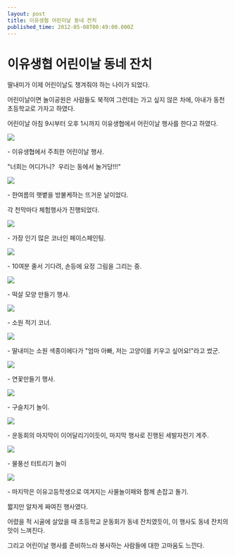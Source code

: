 ```yaml
---
layout: post
title: 이유생협 어린이날 동네 잔치
published_time: 2012-05-08T00:49:00.000Z
---
```


# 이유생협 어린이날 동네 잔치


딸내미가 이제 어린이날도 챙겨줘야 하는 나이가 되었다.

어린이날이면 놀이공원은 사람들도 북적여 그런데는 가고 싶지 않은 차에, 아내가 동천초등학교로 가자고 하였다.

어린이날 아침 9시부터 오후 1시까지 이유생협에서 어린이날 행사를 한다고 하였다.

![](../pds/201205/08/80/a0109780_4fa7ec658b85b.jpg)

\- 이유생협에서 주최한 어린이날 행사.

"너희는 어디가니?  우리는 동에서 놀거당!!!"

![](../pds/201205/08/80/a0109780_4fa7ec64ec304.jpg)

\- 한여름의 햇볕을 방불케하는 뜨거운 날이었다.

각 천막마다 체험행사가 진행되었다.

![](../pds/201205/08/80/a0109780_4fa7ec60d796e.jpg)

\- 가장 인기 많은 코너인 페이스페인팅.

![](../pds/201205/08/80/a0109780_4fa7ec623ee9d.jpg)

\- 10여분 줄서 기다려, 손등에 요정 그림을 그리는 중.

![](../pds/201205/08/80/a0109780_4fa7ec6287cca.jpg)

\- 떡살 모양 만들기 행사.

![](../pds/201205/08/80/a0109780_4fa7ec6316125.jpg)

\- 소원 적기 코너.

![](../pds/201205/08/80/a0109780_4fa7ec6391657.jpg)

\- 딸내미는 소원 색종이에다가 "엄마 아빠, 저는 고양이를 키우고 싶어요!"라고 썼군.

![](../pds/201205/08/80/a0109780_4fa7ec63cbb00.jpg)

\- 연꽃만들기 행사.

![](../pds/201205/08/80/a0109780_4fa7ec64bd2f3.jpg)

\- 구슬치기 놀이.

![](../pds/201205/08/80/a0109780_4fa7ec719e0a1.jpg)

\- 운동회의 마지막이 이어달리기이듯이, 마지막 행사로 진행된 세발자전기 계주.

![](../pds/201205/08/80/a0109780_4fa7ec722b40d.jpg)

\- 물풍선 터트리기 놀이

![](../pds/201205/08/80/a0109780_4fa7ec71989d5.jpg)

\- 마지막은 이유고등학생으로 여겨지는 사물놀이패와 함께 손잡고 돌기.

짧지만 알차게 짜여진 행사였다.

어렸을 적 시골에 살았을 때 초등학교 운동회가 동네 잔치였듯이, 이 행사도 동네 잔치의 맛이 느껴진다.

그리고 어린이날 행사를 준비하느라 봉사하는 사람들에 대한 고마움도 느낀다.

